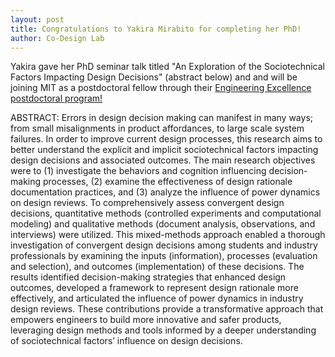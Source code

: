 ```yaml
---
layout: post
title: Congratulations to Yakira Mirabito for completing her PhD!
author: Co-Design Lab
---
```


Yakira gave her PhD seminar talk titled "An Exploration of the Sociotechnical Factors Impacting Design Decisions" (abstract below) and and will be joining MIT as a postdoctoral fellow through their [Engineering Excellence postdoctoral program!](https://engineering.mit.edu/the-mit-postdoctoral-fellowship-program-for-engineering-excellence/) 

ABSTRACT: 
Errors in design decision making can manifest in many ways; from small misalignments in product affordances, to large scale system failures. In order to improve current design processes, this research aims to better understand the explicit and implicit sociotechnical factors impacting design decisions and associated outcomes. The main research objectives were to (1) investigate the behaviors and cognition influencing decision-making processes, (2) examine the effectiveness of design rationale documentation practices, and (3) analyze the influence of power dynamics on design reviews. To comprehensively assess convergent design decisions, quantitative methods (controlled experiments and computational modeling) and qualitative methods (document analysis, observations, and interviews) were utilized. This mixed-methods approach enabled a thorough investigation of convergent design decisions among students and industry professionals by examining the inputs (information), processes (evaluation and selection), and outcomes (implementation) of these decisions. The results identified decision-making strategies that enhanced design outcomes, developed a framework to represent design rationale more effectively, and articulated the influence of power dynamics in industry design reviews. These contributions provide a transformative approach that empowers engineers to build more innovative and safer products, leveraging design methods and tools informed by a deeper understanding of sociotechnical factors’ influence on design decisions.
